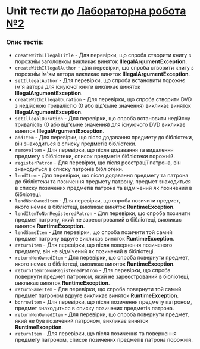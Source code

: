 # Unit тести до [Лабораторна робота №2](../../../../../../main/java/org/example/university/lab2/README.md)

### Опис тестів:

- `createWithIllegalTitle` - Для перевірки, що спроба створити книгу з порожнім заголовком викликає виняток **IllegalArgumentException**.
- `createWithIllegalAuthor` - Для перевірки, що спроба створити книгу з порожнім ім'ям автора викликає виняток **IllegalArgumentException**.
- `setIllegalAuthor` - Для перевірки, що спроба встановити порожнє ім'я автора для існуючої книги викликає виняток **IllegalArgumentException**.
- `createWithIllegalDuration` - Для перевірки, що спроба створити DVD з недійсною тривалістю (0 або від'ємне значення) викликає виняток **IllegalArgumentException**.
- `setIllegalDuration` - Для перевірки, що спроба встановити недійсну тривалість (0 або від'ємне значення) для існуючого DVD викликає виняток **IllegalArgumentException**.
- `addItem` - Для перевірки, що після додавання предмету до бібліотеки, він знаходиться в списку предметів бібліотеки.
- `removeItem` - Для перевірки, що після додавання та видалення предмету з бібліотеки, список предметів бібліотеки порожній.
- `registerPatron` - Для перевірки, що після реєстрації патрона, він знаходиться в списку патронів бібліотеки.
- `lendItem` - Для перевірки, що після додавання предмету та патрона до бібліотеки та позичення предмету патрону, предмет знаходиться в списку позичених предметів патрона та відмічений як позичений в бібліотеці.
- `lendNonOwnedItem` - Для перевірки, що спроба позичити предмет, якого немає в бібліотеці, викликає виняток **RuntimeException**.
- `lendItemToNonRegisteredPatron` - Для перевірки, що спроба позичити предмет патрону, який не зареєстрований в бібліотеці, викликає виняток **RuntimeException**.
- `lendSameItem` - Для перевірки, що спроба позичити той самий предмет патрону вдруге викликає виняток **RuntimeException**.
- `returnItem` - Для перевірки, що після повернення позиченого предмету, він не відмічений як позичений в бібліотеці.
- `returnNonOwnedItem` - Для перевірки, що спроба повернути предмет, якого немає в бібліотеці, викликає виняток **RuntimeException**.
- `returnItemToNonRegisteredPatron` - Для перевірки, що спроба повернути предмет патроном, який не зареєстрований в бібліотеці, викликає виняток **RuntimeException**.
- `returnSameItem` - Для перевірки, що спроба повернути той самий предмет патроном вдруге викликає виняток **RuntimeException**.
- `borrowItem` - Для перевірки, що після позичення предмету патроном, предмет знаходиться в списку позичених предметів патрона.
- `returnNonOwnedItem` - Для перевірки, що спроба повернути предмет, який не був позичений патроном, викликає виняток **RuntimeException**.
- `returnItem` - Для перевірки, що після позичення та повернення предмету патроном, список позичених предметів патрона порожній.